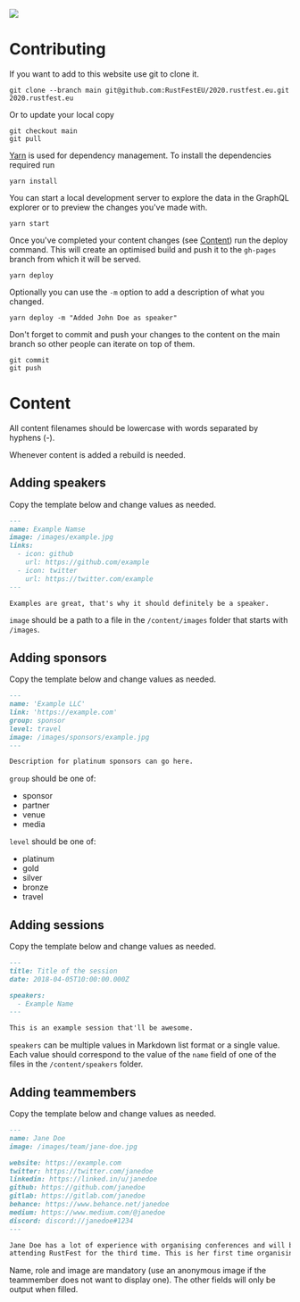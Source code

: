 ![](https://github.com/RustFestEU/2020.rustfest.eu/workflows/Build%20and%20Deploy/badge.svg)

# Contributing

If you want to add to this website use git to clone it.

```shell script
git clone --branch main git@github.com:RustFestEU/2020.rustfest.eu.git 2020.rustfest.eu
```

Or to update your local copy

```shell script
git checkout main
git pull
```

[Yarn](https://yarnpkg.com/) is used for dependency management. To install
the dependencies required run

```shell script
yarn install
```

You can start a local development server to explore the data in the GraphQL
explorer or to preview the changes you've made with.

```shell script
yarn start
```

Once you've completed your content changes (see [Content](#content)) run the
deploy command. This will create an optimised build and push it to the
`gh-pages` branch from which it will be served.

```shell script
yarn deploy
```

Optionally you can use the `-m` option to add a description of what you changed.

```shell script
yarn deploy -m "Added John Doe as speaker"
```

Don't forget to commit and push your changes to the content on the main
branch so other people can iterate on top of them.

```shell script
git commit
git push
```

# Content

All content filenames should be lowercase with words separated by hyphens (-).

Whenever content is added a rebuild is needed.

## Adding speakers

Copy the template below and change values as needed.

```markdown
---
name: Example Namse
image: /images/example.jpg
links:
  - icon: github
    url: https://github.com/example
  - icon: twitter
    url: https://twitter.com/example
---

Examples are great, that's why it should definitely be a speaker.
```

`image` should be a path to a file in the `/content/images` folder that starts
with `/images`.

## Adding sponsors

Copy the template below and change values as needed.

```markdown
---
name: 'Example LLC'
link: 'https://example.com'
group: sponsor
level: travel
image: /images/sponsors/example.jpg
---

Description for platinum sponsors can go here.
```

`group` should be one of:

- sponsor
- partner
- venue
- media

`level` should be one of:

- platinum
- gold
- silver
- bronze
- travel

## Adding sessions

Copy the template below and change values as needed.

```markdown
---
title: Title of the session
date: 2018-04-05T10:00:00.000Z

speakers:
  - Example Name
---

This is an example session that'll be awesome.
```

`speakers` can be multiple values in Markdown list format or a single value.
Each value should correspond to the value of the `name` field of one of the
files in the `/content/speakers` folder.

## Adding teammembers

Copy the template below and change values as needed.

```markdown
---
name: Jane Doe
image: /images/team/jane-doe.jpg

website: https://example.com
twitter: https://twitter.com/janedoe
linkedin: https://linked.in/u/janedoe
github: https://github.com/janedoe
gitlab: https://gitlab.com/janedoe
behance: https://www.behance.net/janedoe
medium: https://www.medium.com/@janedoe
discord: discord://janedoe#1234
---

Jane Doe has a lot of experience with organising conferences and will be
attending RustFest for the third time. This is her first time organising RustFest.
```

Name, role and image are mandatory (use an anonymous image if the teammember does not
want to display one). The other fields will only be output when filled.
